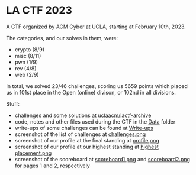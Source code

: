 # LA CTF 2023
A CTF organized by ACM Cyber at UCLA, starting at February 10th, 2023.

The categories, and our solves in them, were:
- crypto (8/9)
- misc (8/11)
- pwn (1/9)
- rev (4/8)
- web (2/9)

In total, we solved 23/46 challenges, scoring us 5659 points which placed us in 101st place in the Open (online) divison, or 102nd in all divisions.

Stuff:
- challenges and some solutions at [uclaacm/lactf-archive](https://github.com/uclaacm/lactf-archive/tree/main/2023)
- code, notes and other files used during the CTF in the [Data](Data) folder
- write-ups of some challenges can be found at [Write-ups](Write-ups/README.md)
- screenshot of the list of challenges at [challenges.png](challenges.png)
- screenshot of our profile at the final standing at [profile.png](profile.png)
- screenshot of our profile at our highest standing at [highest placement.png](<highest placement.png>)
- screenshot of the scoreboard at [scoreboard1.png](scoreboard1.png) and [scoreboard2.png](scoreboard2.png) for pages 1 and 2, respectively
